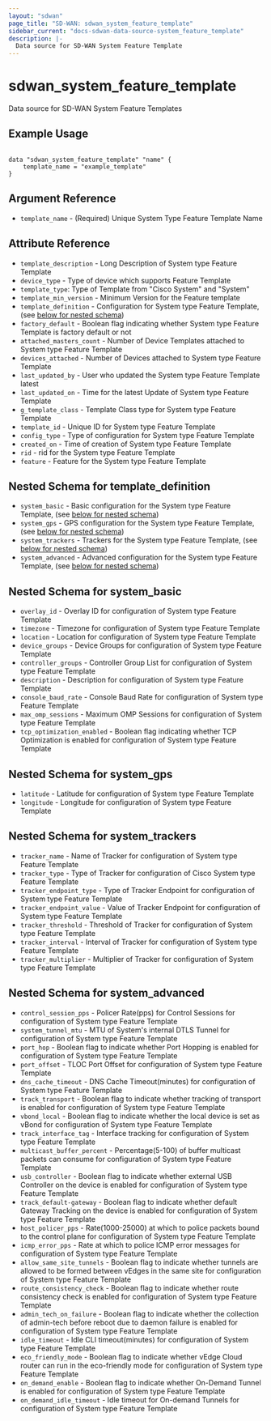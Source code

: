 ```yaml
---
layout: "sdwan"
page_title: "SD-WAN: sdwan_system_feature_template"
sidebar_current: "docs-sdwan-data-source-system_feature_template"
description: |-
  Data source for SD-WAN System Feature Template
---
```


# sdwan_system_feature_template #
Data source for SD-WAN System Feature Templates

## Example Usage ##

```hcl

data "sdwan_system_feature_template" "name" {
    template_name = "example_template"
}

```


## Argument Reference ##

* `template_name` - (Required) Unique  System Type Feature Template Name

## Attribute Reference ##

* `template_description` - Long Description of  System type Feature Template
* `device_type` - Type of device which supports  Feature Template
* `template_type`: Type of Template from "Cisco System" and "System"
* `template_min_version` - Minimum Version for the  Feature template
* `template_definition` - Configuration for  System type Feature Template, (see [below for nested schema](#nestedblock--template_definition))
* `factory_default` - Boolean flag indicating whether  System type Feature Template is factory default or not
* `attached_masters_count` - Number of Device Templates attached to  System type Feature Template
* `devices_attached` - Number of Devices attached to  System type Feature Template
* `last_updated_by` - User who updated the  System type Feature Template latest
* `last_updated_on` - Time for the latest Update of  System type Feature Template
* `g_template_class` - Template Class type for  System type Feature Template
* `template_id` - Unique ID for  System type Feature Template
* `config_type` - Type of configuration for  System type Feature Template
* `created_on` - Time of creation of  System type Feature Template
* `rid` - rid for the  System type Feature Template
* `feature` - Feature for the  System type Feature Template

<a id="nestedblock--template_definition"></a>
## Nested Schema for template_definition
* `system_basic` - Basic configuration for the  System type Feature Template, (see [below for nested schema](#nestedblock--system_basic))
* `system_gps` - GPS configuration for the  System type Feature Template, (see [below for nested schema](#nestedblock--system_gps))
* `system_trackers` - Trackers for the  System type Feature Template, (see [below for nested schema](#nestedblock--system_trackers))
* `system_advanced` - Advanced configuration for the  System type Feature Template, (see [below for nested schema](#nestedblock--system_advanced))

<a id="nestedblock--system_basic"></a>
## Nested Schema for system_basic
* `overlay_id` - Overlay ID for configuration of  System type Feature Template
* `timezone` - Timezone for configuration of  System type Feature Template
* `location` - Location for configuration of  System type Feature Template
* `device_groups` - Device Groups for configuration of  System type Feature Template
* `controller_groups` - Controller Group List for configuration of  System type Feature Template
* `description` - Description for configuration of  System type Feature Template
* `console_baud_rate` - Console Baud Rate for configuration of  System type Feature Template
* `max_omp_sessions` - Maximum OMP Sessions for configuration of  System type Feature Template
* `tcp_optimization_enabled` - Boolean flag indicating whether  TCP Optimization is enabled for configuration of  System type Feature Template

<a id="nestedblock--system_gps"></a>
## Nested Schema for system_gps
* `latitude` - Latitude for configuration of System type Feature Template
* `longitude` - Longitude for configuration of  System type Feature Template

<a id="nestedblock--system_trackers"></a>
## Nested Schema for system_trackers
* `tracker_name` - Name of Tracker for configuration of System type Feature Template
* `tracker_type` - Type of Tracker for configuration of Cisco System type Feature Template
* `tracker_endpoint_type` - Type of Tracker Endpoint for configuration of System type Feature Template
* `tracker_endpoint_value` - Value of Tracker Endpoint for configuration of System type Feature Template
* `tracker_threshold` - Threshold of Tracker for configuration of System type Feature Template
* `tracker_interval` - Interval of Tracker for configuration of System type Feature Template
* `tracker_multiplier` - Multiplier of Tracker for configuration of System type Feature Template

<a id="nestedblock--system_advanced"></a>
## Nested Schema for system_advanced
* `control_session_pps` - Policer Rate(pps) for Control Sessions for configuration of System type Feature Template
* `system_tunnel_mtu` - MTU of System's internal DTLS Tunnel for configuration of System type Feature Template
* `port_hop` - Boolean flag to indicate whether Port Hopping is enabled for configuration of System type Feature Template
* `port_offset` - TLOC Port Offset for configuration of System type Feature Template
* `dns_cache_timeout` - DNS Cache Timeout(minutes) for configuration of System type Feature Template
* `track_transport` - Boolean flag to indicate whether tracking of transport is enabled for configuration of System type Feature Template
* `vbond_local` - Boolean flag to indicate whether the local device is set as vBond for configuration of System type Feature Template
* `track_interface_tag` - Interface tracking for configuration of System type Feature Template
* `multicast_buffer_percent` - Percentage(5-100) of buffer multicast packets can consume for configuration of System type Feature Template
* `usb_controller` - Boolean flag to indicate whether external USB Controller on the device is enabled for configuration of System type Feature Template
* `track_default-gateway` - Boolean flag to indicate whether default Gateway Tracking on the device is enabled for configuration of System type Feature Template
* `host_policer_pps` - Rate(1000-25000) at which to police packets bound to the control plane for configuration of System type Feature Template
* `icmp_error_pps` - Rate at which to police ICMP error messages for configuration of System type Feature Template
* `allow_same_site_tunnels` - Boolean flag to indicate whether tunnels are allowed to be formed between vEdges in the same site for configuration of System type Feature Template
* `route_consistency_check` - Boolean flag to indicate whether route consistency check is enabled for configuration of System type Feature Template
* `admin_tech_on_failure` - Boolean flag to indicate whether the collection of admin-tech before reboot due to daemon failure is enabled for configuration of System type Feature Template
* `idle_timeout` - Idle CLI timeout(minutes) for configuration of System type Feature Template
* `eco_friendly_mode` - Boolean flag to indicate whether vEdge Cloud router can run in the eco-friendly mode for configuration of System type Feature Template
* `on_demand_enable` - Boolean flag to indicate whether On-Demand Tunnel is enabled for configuration of System type Feature Template
* `on_demand_idle_timeout` - Idle timeout for On-demand Tunnels for configuration of System type Feature Template

